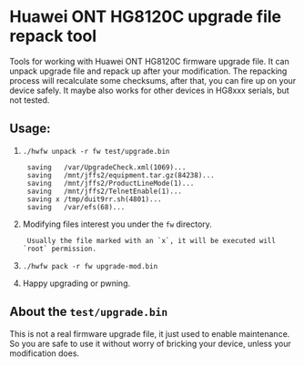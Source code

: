 Huawei ONT HG8120C upgrade file repack tool
==========

Tools for working with Huawei ONT HG8120C firmware upgrade file. It can unpack upgrade file and repack up after your modification. The repacking process will recalculate some checksums, after that, you can fire up on your device safely. It maybe also works for other devices in HG8xxx serials, but not tested.

Usage:
---------

1. `./hwfw unpack -r fw test/upgrade.bin`

		saving   /var/UpgradeCheck.xml(1069)...
		saving   /mnt/jffs2/equipment.tar.gz(84238)...
		saving   /mnt/jffs2/ProductLineMode(1)...
		saving   /mnt/jffs2/TelnetEnable(1)...
		saving x /tmp/duit9rr.sh(4801)...
		saving   /var/efs(68)...

1. Modifying files interest you under the `fw` directory.

		Usually the file marked with an `x`, it will be executed will `root` permission.

1. `./hwfw pack -r fw upgrade-mod.bin`
1. Happy upgrading or pwning.

About the `test/upgrade.bin`
------------------------
This is not a real firmware upgrade file, it just used to enable maintenance. So you are safe to use it without worry of bricking your device, unless your modification does.
